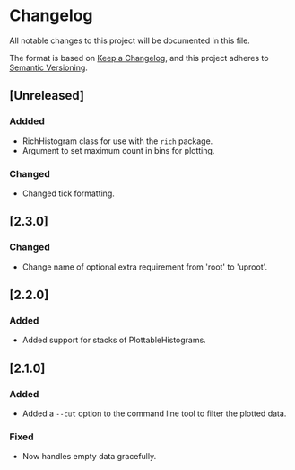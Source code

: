 # Changelog
All notable changes to this project will be documented in this file.

The format is based on [Keep a Changelog](https://keepachangelog.com/en/1.0.0/),
and this project adheres to [Semantic Versioning](https://semver.org/spec/v2.0.0.html).

## [Unreleased]

### Addded
- RichHistogram class for use with the `rich` package.
- Argument to set maximum count in bins for plotting.

### Changed
- Changed tick formatting.

## [2.3.0]

### Changed
- Change name of optional extra requirement from 'root' to 'uproot'.

## [2.2.0]

### Added
- Added support for stacks of PlottableHistograms.

## [2.1.0]

### Added
- Added a `--cut` option to the command line tool to filter the plotted data.

### Fixed
- Now handles empty data gracefully.
